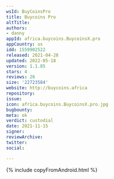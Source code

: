 ```yaml
---
wsId: BuyCoinsPro
title: Buycoins Pro
altTitle: 
authors:
- danny
appId: africa.buycoins.BuycoinsX.pro
appCountry: us
idd: 1559902522
released: 2021-04-28
updated: 2022-05-18
version: 1.1.85
stars: 4
reviews: 26
size: '22723584'
website: http://buycoins.africa
repository: 
issue: 
icon: africa.buycoins.BuycoinsX.pro.jpg
bugbounty: 
meta: ok
verdict: custodial
date: 2021-11-15
signer: 
reviewArchive: 
twitter: 
social: 

---
```


{% include copyFromAndroid.html %}
